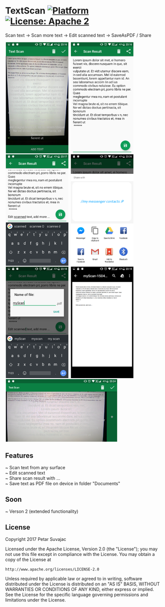 # TextScan [![Platform](https://img.shields.io/badge/platform-Android-green.svg)](https://www.android.com) [![License: Apache 2](https://img.shields.io/badge/license-Apache%202-blue.svg)](http://www.apache.org/licenses/LICENSE-2.0)

Scan text -> Scan more text -> Edit scanned text -> SaveAsPDF / Share

<!-- preview screenshoots -->
<div text-align="middle">
 <img src="https://github.com/suviPS/textscan/blob/master/perview_images/prev_01.png" width=200 hspace="2"/>
 <img src="https://github.com/suviPS/textscan/blob/master/perview_images/prev_02.png" width=200 hspace="2"/>
 <img src="https://github.com/suviPS/textscan/blob/master/perview_images/prev_03.png" width=200 hspace="2"/>
 <img src="https://github.com/suviPS/textscan/blob/master/perview_images/prev_04.png" width=200 hspace="2"/>
 <img src="https://github.com/suviPS/textscan/blob/master/perview_images/prev_05.png" width=200 hspace="2"/>
 <img src="https://github.com/suviPS/textscan/blob/master/perview_images/prev_06.png" width=200 hspace="2"/>
 <img src="https://github.com/suviPS/textscan/blob/master/perview_images/prev_07.png" height=200 hspace="2"/>
</div>


## Features
~ Scan text from any surface <br>
~ Edit scanned text <br>
~ Share scan result with ... <br>
~ Save text as PDF file on device in folder "Documents" <br>


## Soon
~ Verson 2 (extended functionality) <br>



## License

Copyright 2017 Petar Suvajac

Licensed under the Apache License, Version 2.0 (the "License");
you may not use this file except in compliance with the License.
You may obtain a copy of the License at

    http://www.apache.org/licenses/LICENSE-2.0

Unless required by applicable law or agreed to in writing, software
distributed under the License is distributed on an "AS IS" BASIS,
WITHOUT WARRANTIES OR CONDITIONS OF ANY KIND, either express or implied.
See the License for the specific language governing permissions and
limitations under the License.
